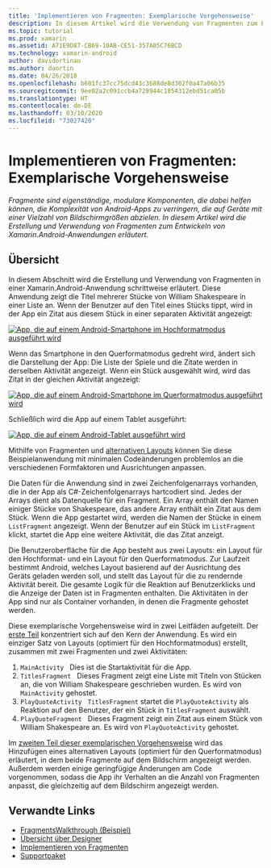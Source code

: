 ```yaml
---
title: 'Implementieren von Fragmenten: Exemplarische Vorgehensweise'
description: In diesem Artikel wird die Verwendung von Fragmenten zum Entwickeln von Xamarin.Android-Anwendungen erläutert.
ms.topic: tutorial
ms.prod: xamarin
ms.assetid: A71E9D87-CB69-10AB-CE51-357A05C76BCD
ms.technology: xamarin-android
author: davidortinau
ms.author: daortin
ms.date: 04/26/2018
ms.openlocfilehash: b601fc37cc75dcd43c3688de8d302f0a47a06b35
ms.sourcegitcommit: 9ee02a2c091ccb4a728944c1854312ebd51ca05b
ms.translationtype: HT
ms.contentlocale: de-DE
ms.lasthandoff: 03/10/2020
ms.locfileid: "73027420"
---
```

# <a name="implementing-fragments---walkthrough"></a>Implementieren von Fragmenten: Exemplarische Vorgehensweise

_Fragmente sind eigenständige, modulare Komponenten, die dabei helfen können, die Komplexität von Android-Apps zu verringern, die auf Geräte mit einer Vielzahl von Bildschirmgrößen abzielen. In diesem Artikel wird die Erstellung und Verwendung von Fragmenten zum Entwickeln von Xamarin.Android-Anwendungen erläutert._

## <a name="overview"></a>Übersicht

In diesem Abschnitt wird die Erstellung und Verwendung von Fragmenten in einer Xamarin.Android-Anwendung schrittweise erläutert. Diese Anwendung zeigt die Titel mehrerer Stücke von William Shakespeare in einer Liste an. Wenn der Benutzer auf den Titel eines Stücks tippt, wird in der App ein Zitat aus diesem Stück in einer separaten Aktivität angezeigt:

[![App, die auf einem Android-Smartphone im Hochformatmodus ausgeführt wird](./images/intro-screenshot-phone-sml.png)](./images/intro-screenshot-phone.png#lightbox)

Wenn das Smartphone in den Querformatmodus gedreht wird, ändert sich die Darstellung der App: Die Liste der Spiele und die Zitate werden in derselben Aktivität angezeigt. Wenn ein Stück ausgewählt wird, wird das Zitat in der gleichen Aktivität angezeigt:

[![App, die auf einem Android-Smartphone im Querformatmodus ausgeführt wird](./images/intro-screenshot-phone-land-sml.png)](./images/intro-screenshot-phone-land.png#lightbox)

Schließlich wird die App auf einem Tablet ausgeführt:

[![App, die auf einem Android-Tablet ausgeführt wird](./images/intro-screenshot-tablet-sml.png)](./images/intro-screenshot-tablet.png#lightbox)

Mithilfe von Fragmenten und [alternativen Layouts](/xamarin/android/app-fundamentals/resources-in-android/alternate-resources) können Sie diese Beispielanwendung mit minimalen Codeänderungen problemlos an die verschiedenen Formfaktoren und Ausrichtungen anpassen.

Die Daten für die Anwendung sind in zwei Zeichenfolgenarrays vorhanden, die in der App als C#-Zeichenfolgenarrays hartcodiert sind. Jedes der Arrays dient als Datenquelle für ein Fragment.  Ein Array enthält den Namen einiger Stücke von Shakespeare, das andere Array enthält ein Zitat aus dem Stück. Wenn die App gestartet wird, werden die Namen der Stücke in einem `ListFragment` angezeigt. Wenn der Benutzer auf ein Stück im `ListFragment` klickt, startet die App eine weitere Aktivität, die das Zitat anzeigt.

Die Benutzeroberfläche für die App besteht aus zwei Layouts: ein Layout für den Hochformat- und ein Layout für den Querformatmodus. Zur Laufzeit bestimmt Android, welches Layout basierend auf der Ausrichtung des Geräts geladen werden soll, und stellt das Layout für die zu rendernde Aktivität bereit. Die gesamte Logik für die Reaktion auf Benutzerklicks und die Anzeige der Daten ist in Fragmenten enthalten. Die Aktivitäten in der App sind nur als Container vorhanden, in denen die Fragmente gehostet werden.

Diese exemplarische Vorgehensweise wird in zwei Leitfäden aufgeteilt. Der [erste Teil](./walkthrough.md) konzentriert sich auf den Kern der Anwendung. Es wird ein einziger Satz von Layouts (optimiert für den Hochformatmodus) erstellt, zusammen mit zwei Fragmenten und zwei Aktivitäten:

1. `MainActivity` &nbsp; Dies ist die Startaktivität für die App.
1. `TitlesFragment` &nbsp; Dieses Fragment zeigt eine Liste mit Titeln von Stücken an, die von William Shakespeare geschrieben wurden. Es wird von `MainActivity` gehostet.
1. `PlayQuoteActivity` &nbsp; `TitlesFragment` startet die `PlayQuoteActivity` als Reaktion auf den Benutzer, der ein Stück in `TitlesFragment` auswählt.
1. `PlayQuoteFragment` &nbsp; Dieses Fragment zeigt ein Zitat aus einem Stück von William Shakespeare an. Es wird von `PlayQuoteActivity` gehostet.

Im [zweiten Teil dieser exemplarischen Vorgehensweise](./walkthrough-landscape.md) wird das Hinzufügen eines alternativen Layouts (optimiert für den Querformatmodus) erläutert, in dem beide Fragmente auf dem Bildschirm angezeigt werden. Außerdem werden einige geringfügige Änderungen am Code vorgenommen, sodass die App ihr Verhalten an die Anzahl von Fragmenten anpasst, die gleichzeitig auf dem Bildschirm angezeigt werden.

## <a name="related-links"></a>Verwandte Links

- [FragmentsWalkthrough (Beispiel)](https://docs.microsoft.com/samples/xamarin/monodroid-samples/fragmentswalkthrough)
- [Übersicht über Designer](~/android/user-interface/android-designer/index.md)
- [Implementieren von Fragmenten](https://developer.android.com/guide/topics/fundamentals/fragments.html)
- [Supportpaket](https://developer.android.com/sdk/compatibility-library.html)
